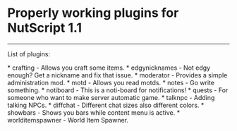 # Properly working plugins for NutScript 1.1
---
<p>List of plugins:</p>
* crafting - Allows you craft some items.
* edgynicknames - Not edgy enough? Get a nickname and fix that issue.
* moderator - Provides a simple administration mod.
* motd - Allows you read motds.
* notes - Go write something.
* notiboard - This is a noti-board for notifications!
* quests - For someone who want to make server automatic game.
* talknpc - Adding talking NPCs.
* diffchat - Different chat sizes also different colors.
* showbars - Shows you bars while content menu is active.
* worlditemspawner - World Item Spawner.